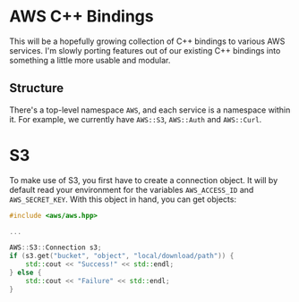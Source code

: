 AWS C++ Bindings
================
This will be a hopefully growing collection of C++ bindings to various AWS
services. I'm slowly porting features out of our existing C++ bindings into
something a little more usable and modular.

Structure
---------
There's a top-level namespace `AWS`, and each service is a namespace within
it. For example, we currently have `AWS::S3`, `AWS::Auth` and `AWS::Curl`.

S3
=====
To make use of S3, you first have to create a connection object. It will by
default read your environment for the variables `AWS_ACCESS_ID` and
`AWS_SECRET_KEY`. With this object in hand, you can get objects:

```c++
#include <aws/aws.hpp>

...

AWS::S3::Connection s3;
if (s3.get("bucket", "object", "local/download/path")) {
    std::cout << "Success!" << std::endl;
} else {
    std::cout << "Failure" << std::endl;
}
```
